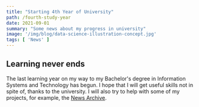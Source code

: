 ```yaml
---
title: "Starting 4th Year of University"
path: /fourth-study-year
date: 2021-09-01
summary: "Some news about my progress in university"
image: '/img/blog/data-science-illustration-concept.jpg'
tags: [ 'News' ]
---
```


## Learning never ends

The last learning year on my way to my Bachelor's degree in Information Systems and 
Technology has begun. I hope that I will get useful skills not in spite of, 
thanks to the university. I will also try to help with some of my projects, 
for example, the [News Archive](https://github.com/d0rich/news-archive).
